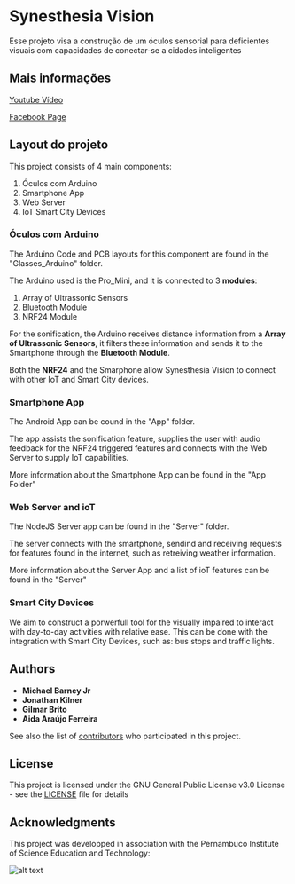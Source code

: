 # Synesthesia Vision

Esse projeto visa a construção de um óculos sensorial para deficientes visuais com capacidades de conectar-se a cidades inteligentes 


## Mais informações
[Youtube Vídeo](https://www.youtube.com/watch?v=zJbMHiAeXqk)

[Facebook Page](https://www.facebook.com/synesthesiavision/?fref=ts)

## Layout do projeto
This project consists of 4 main components:
1. Óculos com Arduino
2. Smartphone App
3. Web Server
4. IoT  Smart City Devices

### Óculos com Arduino
The Arduino Code and PCB layouts for this component are found in the "Glasses_Arduino" folder.

The Arduino used is the Pro_Mini, and it is connected to 3 __modules__:
1. Array of Ultrassonic Sensors
2. Bluetooth Module
3. NRF24 Module

For the sonification, the Arduino receives distance information from a __Array of Ultrassonic Sensors__, it filters these information and sends it to the Smartphone through the __Bluetooth Module__.

Both the __NRF24__ and the Smarphone allow Synesthesia Vision to connect with other IoT and Smart City devices.

### Smartphone App
The Android App can be cound in the "App" folder.

The app assists the sonification feature, supplies the user with audio feedback for the NRF24 triggered features and connects with the Web Server to supply IoT capabilities.

More information about the Smartphone App can be found in the "App Folder"

### Web Server and ioT
The NodeJS Server app can be found in the "Server" folder.

The server connects with the smartphone, sendind and receiving requests for features found in the internet, such as retreiving weather information.

More information about the Server App and a list of ioT features can be found in the "Server"

### Smart City Devices
We aim to construct a porwerfull tool for the visually impaired to interact with day-to-day activities with relative ease. This can be done with the integration with Smart City Devices, such as: bus stops and traffic lights. 

## Authors

* **Michael Barney Jr**
* **Jonathan Kilner**
* **Gilmar Brito**
* **Aida Araújo Ferreira** 

See also the list of [contributors](https://github.com/aidaferreira/synesthesiavision/contributors) who participated in this project.

## License

This project is licensed under the GNU General Public License v3.0 License - see the [LICENSE](LICENSE) file for details

## Acknowledgments

This project was developped in association with the Pernambuco Institute of Science Education and Technology:

![alt text](http://3.bp.blogspot.com/_L5KqKS1TcJg/TK8Qe3nMK2I/AAAAAAAAPz8/8UO_DPI0bXM/s1600/IFPE%2520foto.png "IFPE")

